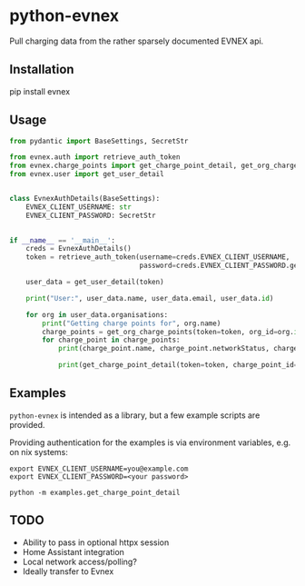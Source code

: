 # python-evnex

Pull charging data from the rather sparsely documented EVNEX api.

## Installation

pip install evnex

## Usage

```python
from pydantic import BaseSettings, SecretStr

from evnex.auth import retrieve_auth_token
from evnex.charge_points import get_charge_point_detail, get_org_charge_points
from evnex.user import get_user_detail


class EvnexAuthDetails(BaseSettings):
    EVNEX_CLIENT_USERNAME: str
    EVNEX_CLIENT_PASSWORD: SecretStr

    
if __name__ == '__main__':
    creds = EvnexAuthDetails()
    token = retrieve_auth_token(username=creds.EVNEX_CLIENT_USERNAME,
                                password=creds.EVNEX_CLIENT_PASSWORD.get_secret_value())

    user_data = get_user_detail(token)

    print("User:", user_data.name, user_data.email, user_data.id)

    for org in user_data.organisations:
        print("Getting charge points for", org.name)
        charge_points = get_org_charge_points(token=token, org_id=org.id)
        for charge_point in charge_points:
            print(charge_point.name, charge_point.networkStatus, charge_point.serial, charge_point.id)

            print(get_charge_point_detail(token=token, charge_point_id=charge_point.id))

```

## Examples

`python-evnex` is intended as a library, but a few example scripts are provided.

Providing authentication for the examples is via environment variables, e.g. on nix systems:

```
export EVNEX_CLIENT_USERNAME=you@example.com
export EVNEX_CLIENT_PASSWORD=<your password>

python -m examples.get_charge_point_detail
```

## TODO

- Ability to pass in optional httpx session
- Home Assistant integration
- Local network access/polling?
- Ideally transfer to Evnex
